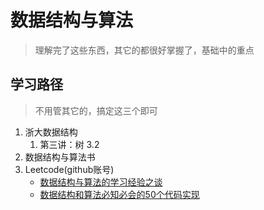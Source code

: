 # 数据结构与算法

> 理解完了这些东西，其它的都很好掌握了，基础中的重点

## 学习路径

> 不用管其它的，搞定这三个即可

1. 浙大数据结构
   1. 第三讲：树 3.2
2. 数据结构与算法书
3. Leetcode(github账号)
   - [数据结构与算法的学习经验之谈](https://zhuanlan.zhihu.com/p/83463912)
   - [数据结构和算法必知必会的50个代码实现](https://github.com/wangzheng0822/algo)
